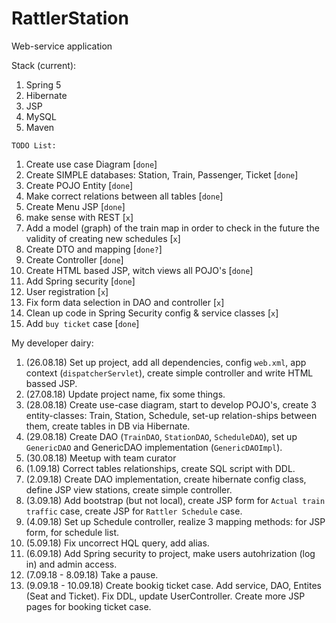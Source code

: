 # RattlerStation
Web-service application

Stack (current): 
  1. Spring 5
  2. Hibernate
  3. JSP
  4. MySQL
  5. Maven
  

`TODO List:`

1. Create use case Diagram [`done`]
2. Create SIMPLE databases: Station, Train, Passenger, Ticket [`done`]
3. Create POJO Entity [`done`]
4. Make correct relations between all tables [`done`]
5. Create Menu JSP [`done`]
6. make sense with REST [`x`]
7. Add a model (graph) of the train map in order to check in the future the validity of creating new schedules [`x`]
8. Create DTO and mapping [`done?`]
9. Create Controller [`done`]
10. Create HTML based JSP, witch views all POJO's [`done`]
11. Add Spring security [`done`]
12. User registration [`x`]
13. Fix form data selection in DAO and controller [`x`]
14. Clean up code in Spring Security config & service classes [`x`]
15. Add `buy ticket` case [`done`]

My developer dairy:

1. (26.08.18) Set up project, add all dependencies, config `web.xml`, app context (`dispatcherServlet`), create simple controller and write HTML bassed JSP.
2. (27.08.18) Update project name, fix some things.   
3. (28.08.18) Create use-case diagram, start to develop POJO's, create 3 entity-classes: Train, Station, Schedule, set-up relation-ships between them, create tables in DB via Hibernate.
4. (29.08.18) Create DAO (`TrainDAO`, `StationDAO`, `ScheduleDAO`), set up `GenericDAO` and GenericDAO implementation (`GenericDAOImpl`).
5. (30.08.18) Meetup with team curator
6. (1.09.18) Correct tables relationships, create SQL script with DDL.
7. (2.09.18) Create DAO implementation, create hibernate config class, define JSP view stations, create simple controller.
8. (3.09.18) Add bootstrap (but not local), create JSP form for `Actual train traffic` case, create JSP for `Rattler Schedule` case.
9. (4.09.18) Set up Schedule controller, realize 3 mapping methods: for JSP form, for schedule list.
10. (5.09.18) Fix uncorrect HQL query, add alias.
11. (6.09.18) Add Spring security to project, make users autohrization (log in) and admin access.
12. (7.09.18 - 8.09.18) Take a pause. 
13. (9.09.18 - 10.09.18) Create bookig ticket case. Add service, DAO, Entites (Seat and Ticket). Fix DDL, update UserController. Create more JSP pages for booking ticket case.
